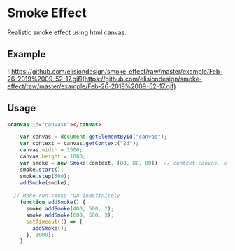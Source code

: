 # Smoke Effect
Realistic smoke effect using html canvas.

## Example
![https://github.com/elisiondesign/smoke-effect/raw/master/example/Feb-26-2019%2009-52-17.gif](https://github.com/elisiondesign/smoke-effect/raw/master/example/Feb-26-2019%2009-52-17.gif)

## Usage
```html
<canvas id="canvase"></canvas>
```

```js
    var canvas = document.getElementById("canvas");
    var context = canvas.getContext("2d");
    canvas.width = 1500;
    canvas.height = 1000;
    var smoke = new Smoke(context, [80, 80, 80]); // context canvas, smoke color
    smoke.start();
    smoke.step(500);
    addSmoke(smoke);
  
  // Make run smoke run indefinitely
    function addSmoke() {
      smoke.addSmoke(400, 500, 2);
      smoke.addSmoke(600, 500, 3);
      setTimeout(() => {
        addSmoke();
      }, 1000);
    }
```

